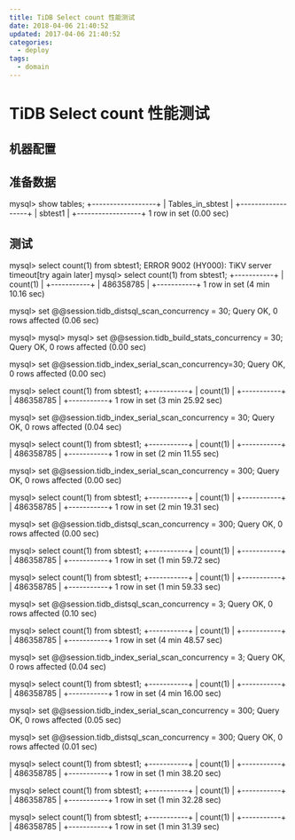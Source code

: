 ```yaml
---
title: TiDB Select count 性能测试
date: 2018-04-06 21:40:52
updated: 2017-04-06 21:40:52
categories: 
  - deploy
tags:
  - domain
---
```

# TiDB Select count 性能测试

## 机器配置

## 准备数据

mysql> show tables;
+------------------+
| Tables_in_sbtest |
+------------------+
| sbtest1          |
+------------------+
1 row in set (0.00 sec)

## 测试

mysql> select count(1) from sbtest1;
ERROR 9002 (HY000): TiKV server timeout[try again later]
mysql> select count(1) from sbtest1;
+-----------+
| count(1)  |
+-----------+
| 486358785 |
+-----------+
1 row in set (4 min 10.16 sec)

mysql> set @@session.tidb_distsql_scan_concurrency = 30;
Query OK, 0 rows affected (0.06 sec)

mysql> 
mysql> 
mysql> set @@session.tidb_build_stats_concurrency = 30;
Query OK, 0 rows affected (0.00 sec)

mysql> set @@session.tidb_index_serial_scan_concurrency=30;
Query OK, 0 rows affected (0.00 sec)

mysql> select count(1) from sbtest1;
+-----------+
| count(1)  |
+-----------+
| 486358785 |
+-----------+
1 row in set (3 min 25.92 sec)

mysql> set @@session.tidb_index_serial_scan_concurrency = 30;
Query OK, 0 rows affected (0.04 sec)

mysql> select count(1) from sbtest1;
+-----------+
| count(1)  |
+-----------+
| 486358785 |
+-----------+
1 row in set (2 min 11.55 sec)

mysql> set @@session.tidb_index_serial_scan_concurrency = 300;
Query OK, 0 rows affected (0.00 sec)

mysql> select count(1) from sbtest1;
+-----------+
| count(1)  |
+-----------+
| 486358785 |
+-----------+
1 row in set (2 min 19.31 sec)

mysql> set @@session.tidb_distsql_scan_concurrency = 300;
Query OK, 0 rows affected (0.00 sec)

mysql> select count(1) from sbtest1;
+-----------+
| count(1)  |
+-----------+
| 486358785 |
+-----------+
1 row in set (1 min 59.72 sec)

mysql> select count(1) from sbtest1;
+-----------+
| count(1)  |
+-----------+
| 486358785 |
+-----------+
1 row in set (1 min 59.33 sec)


mysql> set @@session.tidb_distsql_scan_concurrency = 3;
Query OK, 0 rows affected (0.10 sec)

mysql> select count(1) from sbtest1;
+-----------+
| count(1)  |
+-----------+
| 486358785 |
+-----------+
1 row in set (4 min 48.57 sec)

mysql> set @@session.tidb_index_serial_scan_concurrency = 3;
Query OK, 0 rows affected (0.04 sec)

mysql> select count(1) from sbtest1;
+-----------+
| count(1)  |
+-----------+
| 486358785 |
+-----------+
1 row in set (4 min 16.00 sec)

mysql> set @@session.tidb_index_serial_scan_concurrency = 300;
Query OK, 0 rows affected (0.05 sec)

mysql> set @@session.tidb_distsql_scan_concurrency = 300;
Query OK, 0 rows affected (0.01 sec)

mysql> select count(1) from sbtest1;
+-----------+
| count(1)  |
+-----------+
| 486358785 |
+-----------+
1 row in set (1 min 38.20 sec)

mysql> select count(1) from sbtest1;
+-----------+
| count(1)  |
+-----------+
| 486358785 |
+-----------+
1 row in set (1 min 32.28 sec)

mysql> select count(1) from sbtest1;
+-----------+
| count(1)  |
+-----------+
| 486358785 |
+-----------+
1 row in set (1 min 31.39 sec)


